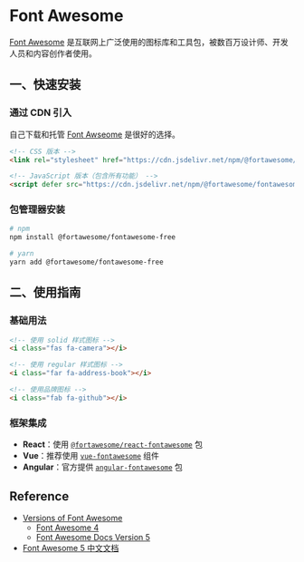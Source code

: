 # Font Awesome

[Font Awesome](https://fontawesome.com/) 是互联网上广泛使用的图标库和工具包，被数百万设计师、开发人员和内容创作者使用。

## 一、快速安装

### 通过 CDN 引入

自己下载和托管 [Font Awseome](https://docs.fontawesome.com/v5/web/setup/host-font-awesome-yourself) 是很好的选择。

```html
<!-- CSS 版本 -->
<link rel="stylesheet" href="https://cdn.jsdelivr.net/npm/@fortawesome/fontawesome-free@5.15.4/css/all.css">

<!-- JavaScript 版本（包含所有功能） -->
<script defer src="https://cdn.jsdelivr.net/npm/@fortawesome/fontawesome-free@5.15.4/js/all.js"></script>
```

### 包管理器安装

```sh
# npm
npm install @fortawesome/fontawesome-free

# yarn
yarn add @fortawesome/fontawesome-free
```

## 二、使用指南

### 基础用法

```html
<!-- 使用 solid 样式图标 -->
<i class="fas fa-camera"></i>

<!-- 使用 regular 样式图标 -->
<i class="far fa-address-book"></i>

<!-- 使用品牌图标 -->
<i class="fab fa-github"></i>
```

### 框架集成

- **React**：使用 [`@fortawesome/react-fontawesome`](https://docs.fontawesome.com/v5/web/use-with/react) 包
- **Vue**：推荐使用 [`vue-fontawesome`](https://docs.fontawesome.com/v5/web/use-with/vue) 组件
- **Angular**：官方提供 [`angular-fontawesome`](https://docs.fontawesome.com/v5/web/use-with/angular) 包

## Reference

- [Versions of Font Awesome](https://fontawesome.com/versions)
  - [Font Awesome 4](https://fontawesome.com/v4/)
  - [Font Awesome Docs Version 5](https://docs.fontawesome.com/v5)
- [Font Awesome 5 中文文档](https://fa5.dashgame.com/)

